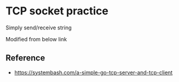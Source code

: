 # TCP socket practice

Simply send/receive string

Modified from below link

## Reference
* https://systembash.com/a-simple-go-tcp-server-and-tcp-client
